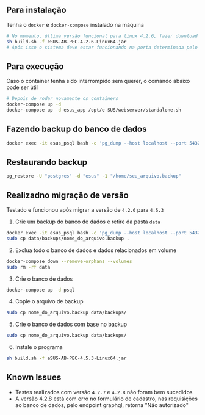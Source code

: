 ## Para instalação

Tenha o `docker` e `docker-compose` instalado na máquina

```sh
# No momento, última versão funcional para linux 4.2.6, fazer download em https://rangtecnologia.com.br/downloadsEsus.xhtml
sh build.sh -f eSUS-AB-PEC-4.2.6-Linux64.jar
# Após isso o sistema deve estar funcionando na porta determinada pelo arquivo .env
```

## Para execução

Caso o container tenha sido interrompido sem querer, o comando abaixo pode ser útil

```sh
# Depois de rodar novamente os containers
docker-compose up -d 
docker-compose up -d esus_app /opt/e-SUS/webserver/standalone.sh
```

## Fazendo backup do banco de dados

```bash
docker exec -it esus_psql bash -c 'pg_dump --host localhost --port 5432 -U "postgres" --format custom --blobs --encoding UTF8 --no-privileges --no-tablespaces --no-unlogged-table-data --file "/home/$(date +"%Y_%m_%d__%H_%M_%S").backup" "esus"'
```

## Restaurando backup

```bash
pg_restore -U "postgres" -d "esus" -1 "/home/seu_arquivo.backup"
```

## Realizadno migração de versão

Testado e funcionou após migrar a versão de `4.2.6` para `4.5.3`

1. Crie um backup do banco de dados e retire da pasta `data`
```sh
docker exec -it esus_psql bash -c 'pg_dump --host localhost --port 5432 -U "postgres" --format custom --blobs --encoding UTF8 --no-privileges --no-tablespaces --no-unlogged-table-data --file "/home/$(date +"%Y_%m_%d__%H_%M_%S").backup" "esus"'
sudo cp data/backups/nome_do_arquivo.backup .
```
2. Exclua todo o banco de dados e dados relacionados em volume
```sh
docker-compose down --remove-orphans --volumes
sudo rm -rf data
```
3. Crie o banco de dados
```sh
docker-compose up -d psql
```
4. Copie o arquivo de backup
```sh
sudo cp nome_do_arquivo.backup data/backups/
```
5. Crie o banco de dados com base no backup
```sh
sudo cp nome_do_arquivo.backup data/backups/
```
6. Instale o programa
```sh
sh build.sh -f eSUS-AB-PEC-4.5.3-Linux64.jar
```

## Known Issues

- Testes realizados com versão `4.2.7` e `4.2.8` não foram bem sucedidos
- A versão 4.2.8 está com erro no formulário de cadastro, nas requisições ao banco de dados, pelo endpoint graphql, retorna "Não autorizado"
